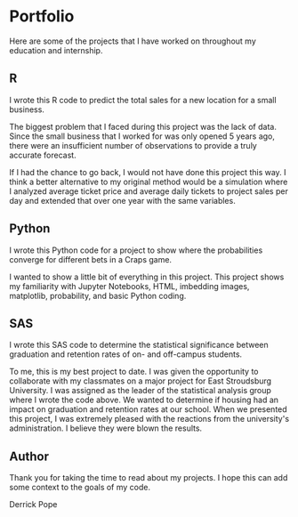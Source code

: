 # Portfolio
Here are some of the projects that I have worked on throughout my education and internship.

## R
I wrote this R code to predict the total sales for a new location for a small business.

The biggest problem that I faced during this project was the lack of data. Since the small business that I worked for was only opened 5 years ago, there were an insufficient number of observations to provide a truly accurate forecast.

If I had the chance to go back, I would not have done this project this way. I think a better alternative to my original method would be a simulation where I analyzed average ticket price and average daily tickets to project sales per day and extended that over one year with the same variables.

## Python
I wrote this Python code for a project to show where the probabilities converge for different bets in a Craps game.

I wanted to show a little bit of everything in this project. This project shows my familiarity with Jupyter Notebooks, HTML, imbedding images, matplotlib, probability, and basic Python coding.

## SAS
I wrote this SAS code to determine the statistical significance between graduation and retention rates of on- and off-campus students.

To me, this is my best project to date. I was given the opportunity to collaborate with my classmates on a major project for East Stroudsburg University. I was assigned as the leader of the statistical analysis group where I wrote the code above. We wanted to determine if housing had an impact on graduation and retention rates at our school. When we presented this project, I was extremely pleased with the reactions from the university's administration. I believe they were blown the results.

## Author
Thank you for taking the time to read about my projects. I hope this can add some context to the goals of my code.

Derrick Pope
